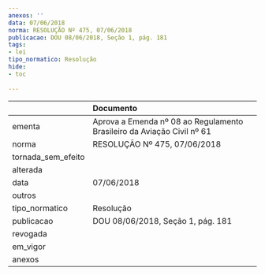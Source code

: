 ```yaml
---
anexos: ''
data: 07/06/2018
norma: RESOLUÇÃO Nº 475, 07/06/2018
publicacao: DOU 08/06/2018, Seção 1, pág. 181
tags:
- lei
tipo_normatico: Resolução
hide: 
- toc 
 
---
```


|                    | Documento                                                              |
|:-------------------|:-----------------------------------------------------------------------|
| ementa             | Aprova a Emenda nº 08 ao Regulamento Brasileiro da Aviação Civil nº 61 |
| norma              | RESOLUÇÃO Nº 475, 07/06/2018                                           |
| tornada_sem_efeito |                                                                        |
| alterada           |                                                                        |
| data               | 07/06/2018                                                             |
| outros             |                                                                        |
| tipo_normatico     | Resolução                                                              |
| publicacao         | DOU 08/06/2018, Seção 1, pág. 181                                      |
| revogada           |                                                                        |
| em_vigor           |                                                                        |
| anexos             |                                                                        |